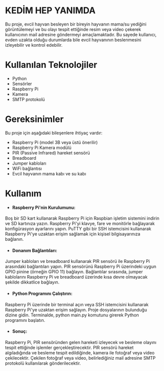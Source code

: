 # KEDİM HEP YANIMDA


Bu proje, evcil hayvan besleyen bir bireyin hayvanın mama/su yediğini görüntülemeyi ve bu olayı tespit ettiğinde resim veya video çekerek kullanıcının mail adresine göndermeyi amaçlamaktadır. Bu sayede kullanıcı, evden uzakta olduğu durumlarda bile evcil hayvanının beslenmesini izleyebilir ve kontrol edebilir.

# Kullanılan Teknolojiler
* Python
* Sensörler
* Raspberry Pi
* Kamera
* SMTP protokolü

# Gereksinimler
Bu proje için aşağıdaki bileşenlere ihtiyaç vardır:

* Raspberry Pi (model 3B veya üstü önerilir)
* Raspberry Pi Kamera modülü
* PIR (Passive Infrared) hareket sensörü
* Breadboard
* Jumper kabloları
* WiFi bağlantısı
* Evcil hayvanın mama kabı ve su kabı

# Kullanım 

* #### Raspberry Pi'nin Kurulumunu:

Boş bir SD kart kullanarak Raspberry Pi için Raspbian işletim sistemini indirin ve SD kartınıza yazın.
Raspberry Pi'yi klavye, fare ve monitörle bağlayarak konfigürasyon ayarlarını yapın.
PuTTY gibi bir SSH istemcisini kullanarak Raspberry Pi'ye uzaktan erişim sağlamak için kişisel bilgisayarınıza bağlanın.

* #### Donanım Bağlantıları:

Jumper kabloları ve breadboard kullanarak PIR sensörü ile Raspberry Pi arasındaki bağlantıları yapın.
PIR sensörünü Raspberry Pi üzerindeki uygun GPIO pinine (örneğin GPIO 11) bağlayın.
Bağlantılar sırasında, jumper kablolarını Raspberry Pi ve breadboard üzerinde kısa devre olmayacak şekilde dikkatlice bağlayın.

* #### Python Programını Çalıştırın:

Raspberry Pi üzerinde bir terminal açın veya SSH istemcisini kullanarak Raspberry Pi'ye uzaktan erişim sağlayın.
Proje dosyalarının bulunduğu dizine gidin.
Terminalde, python main.py komutunu girerek Python programını başlatın.

* #### Sonuç:

Raspberry Pi, PIR sensöründen gelen hareketi izleyecek ve besleme olayını tespit ettiğinde işlemler gerçekleştirecektir.
PIR sensörü hareket algıladığında ve besleme tespit edildiğinde, kamera ile fotoğraf veya video çekilecektir.
Çekilen fotoğraf veya video, belirlediğiniz mail adresine SMTP protokolü kullanılarak gönderilecektir.

